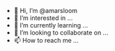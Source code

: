 - 👋 Hi, I’m @amarsloom
- 👀 I’m interested in ...
- 🌱 I’m currently learning ...
- 💞️ I’m looking to collaborate on ...
- 📫 How to reach me ...

<!---
amarsloom/amarsloom is a ✨ special ✨ repository because its `README.md` (this file) appears on your GitHub profile.
You can click the Preview link to take a look at your changes.
--->

